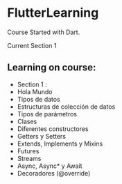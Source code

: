 # FlutterLearning

Course Started with Dart.

Current Section 1 
## Learning on course:
* Section 1 :
* Hola Mundo
* Tipos de datos
* Estructuras de colección de datos
* Tipos de parámetros
* Clases
* Diferentes constructores
* Getters y Setters
* Extends, Implements y Mixins
* Futures
* Streams
* Async, Async* y Await
* Decoradores (@override)
